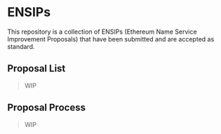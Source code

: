 # ENSIPs

This repository is a collection of ENSIPs (Ethereum Name Service Improvement Proposals) that have been submitted and are accepted as standard.

## Proposal List

> WIP

## Proposal Process

> WIP
